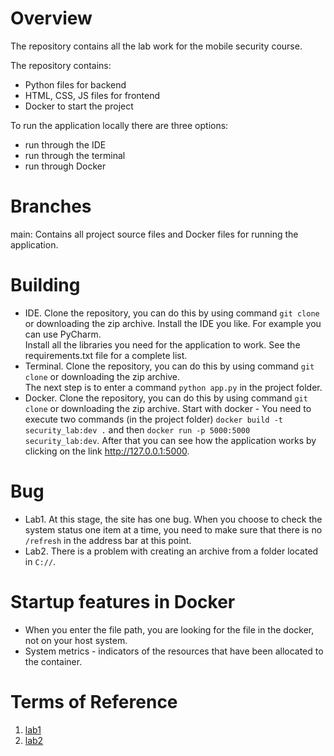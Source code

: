 # Overview
The repository contains all the lab work for the mobile security course.  

The repository contains:
  * Python files for backend
  * HTML, CSS, JS files for frontend
  * Docker to start the project

To run the application locally there are three options:  
  * run through the IDE
  * run through the terminal 
  * run through Docker

# Branches
main: Contains all project source files and Docker files for running the application.

# Building
+ IDE. Clone the repository, you can do this by using command ```git clone``` or downloading the zip archive. Install the IDE you like. For example you can use PyCharm.  
Install all the libraries you need for the application to work. See the requirements.txt file for a complete list.
+ Terminal. Clone the repository, you can do this by using command ```git clone``` or downloading the zip archive.  
The next step is to enter a command ```python app.py``` in the project folder.
+ Docker. Clone the repository, you can do this by using command ```git clone``` or downloading the zip archive.
Start with docker - You need to execute two commands (in the project folder) ```docker build -t security_lab:dev .``` and then ```docker run -p 5000:5000 security_lab:dev```.
After that you can see how the application works by clicking on the link http://127.0.0.1:5000.

# Bug
+ Lab1. At this stage, the site has one bug. When you choose to check the system status one item at a time, you need to make sure that there is no ```/refresh``` in the address bar at this point.
+ Lab2. There is a problem with creating an archive from a folder located in ```C://```. 

# Startup features in Docker
+ When you enter the file path, you are looking for the file in the docker, not on your host system.
+ System metrics - indicators of the resources that have been allocated to the container.


# Terms of Reference
1. [lab1](https://github.com/andrey1pf/Mobile-security/blob/main/Conditions/Task%201%20-%20OS%20and%20Device%20Info.pdf)
2. [lab2](https://github.com/andrey1pf/Mobile-security/blob/main/Conditions/Task%202%20-%20Work%20with%20permissions.pdf)
